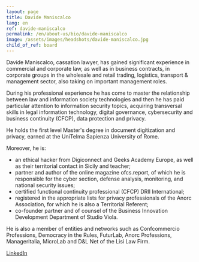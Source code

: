 ```yaml
---
layout: page
title: Davide Maniscalco
lang: en
ref: davide-maniscalco
permalink: /en/about-us/bio/davide-maniscalco
image: /assets/images/headshots/davide-maniscalco.jpg
child_of_ref: board
---
```


Davide Maniscalco, cassation lawyer, has gained significant experience in commercial and corporate law, as well as in business contracts, in corporate groups in the wholesale and retail trading, logistics, transport & management sector, also taking on important management roles.

During his professional experience he has come to master the relationship between law and information society technologies and then he has paid particular attention to information security topics, acquiring transversal skills in legal information technology, digital governance, cybersecurity and business continuity (CFCP), data protection and privacy.

He holds the first level Master's degree in document digitization and privacy, earned at the UniTelma Sapienza University of Rome.

Moreover, he is:

- an ethical hacker from Digiconnect and Geeks Academy Europe, as well as their territorial contact in Sicily and teacher;
- partner and author of the online magazine ofcs.report, of which he is responsible for the cyber section, defense analysis, monitoring, and national security issues;
- certified functional continuity professional (CFCP) DRII International;
- registered in the appropriate lists for privacy professionals of the Anorc Association, for which he is also a Territorial Referent;
- co-founder partner and of counsel of the Business Innovation Development Department of Studio Viola.

He is also a member of entities and networks such as Confcommercio Professions, Democracy in the Rules, FuturLab, Anorc Professions, Manageritalia, MicroLab and D&L Net of the Lisi Law Firm.

[LinkedIn](https://www.linkedin.com/in/davide-maniscalco-🇮🇹🇪🇺-6512aa66)
